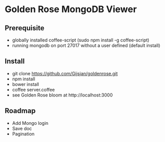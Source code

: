 # Golden Rose MongoDB Viewer

## Prerequisite
- globally installed coffee-script (sudo npm install -g coffee-script)
- running mongodb on port 27017 without a user defined (default install)

## Install

- git clone https://github.com/Gijsjan/goldenrose.git
- npm install
- bower install
- coffee server.coffee
- see Golden Rose bloom at http://localhost:3000

## Roadmap

- Add Mongo login
- Save doc
- Pagination

